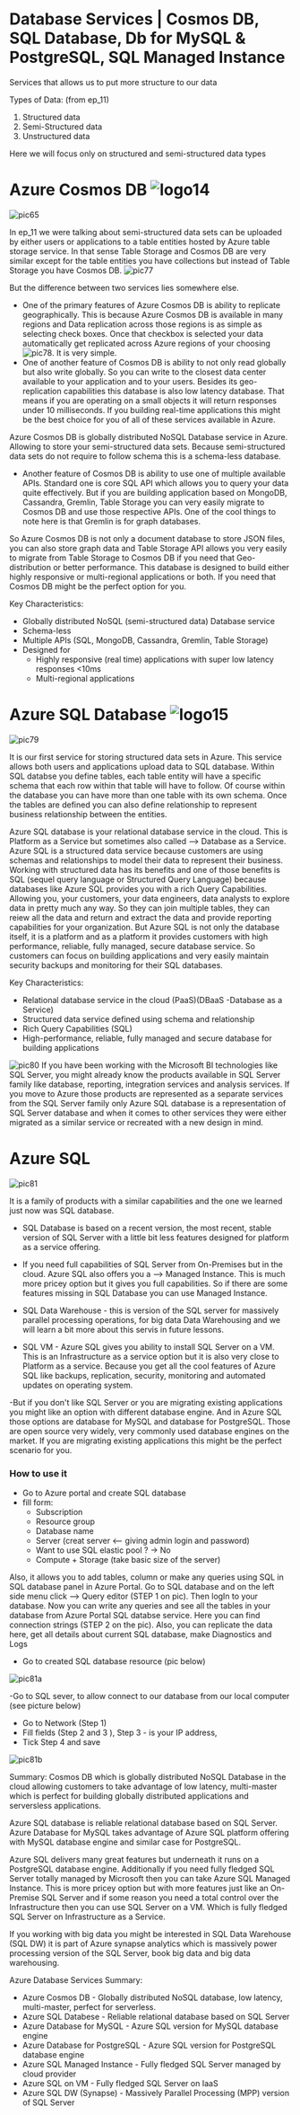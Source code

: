 # Database Services | Cosmos DB, SQL Database, Db for MySQL & PostgreSQL, SQL Managed Instance

Services that allows us to put more structure to our data

Types of Data: (from ep_11)

1. Structured data
2. Semi-Structured data
3. Unstructured data

Here we will focus only on structured and semi-structured data types

# Azure Cosmos DB ![logo14](https://github.com/Julian22222/Clouds/blob/main/Azure/logo/logo14.jpg)

![pic65](https://github.com/Julian22222/Clouds/blob/main/Azure/IMG/pic65.jpg)

In ep_11 we were talking about semi-structured data sets can be uploaded by either users or applications to a table entities hosted by Azure table storage service. In that sense Table Storage and Cosmos DB are very similar except for the table entities you have collections but instead of Table Storage you have Cosmos DB.
![pic77](https://github.com/Julian22222/Clouds/blob/main/Azure/IMG/pic77.jpg)

But the difference between two services lies somewhere else.

- One of the primary features of Azure Cosmos DB is ability to replicate geographically. This is because Azure Cosmos DB is available in many regions and Data replication across those regions is as simple as selecting check boxes. Once that checkbox is selected your data automatically get replicated across Azure regions of your choosing ![pic78](https://github.com/Julian22222/Clouds/blob/main/Azure/IMG/pic78.jpg).
  It is very simple.
- One of another feature of Cosmos DB is ability to not only read globally but also write globally. So you can write to the closest data center available to your application and to your users. Besides its geo-replication capabilities this database is also low latency database. That means if you are operating on a small objects it will return responses under 10 milliseconds. If you building real-time applications this might be the best choice for you of all of these services available in Azure.

Azure Cosmos DB is globally distributed NoSQL Database service in Azure. Allowing to store your semi-structured data sets. Because semi-structured data sets do not require to follow schema this is a schema-less database.

- Another feature of Cosmos DB is ability to use one of multiple available APIs. Standard one is core SQL API which allows you to query your data quite effectively. But if you are building application based on MongoDB, Cassandra, Gremlin, Table Storage you can very easily migrate to Cosmos DB and use those respective APIs. One of the cool things to note here is that Gremlin is for graph databases.

So Azure Cosmos DB is not only a document database to store JSON files, you can also store graph data and Table Storage API allows you very easily to migrate from Table Storage to Cosmos DB if you need that Geo-distribution or better performance. This database is designed to build either highly responsive or multi-regional applications or both. If you need that Cosmos DB might be the perfect option for you.

Key Characteristics:

- Globally distributed NoSQL (semi-structured data) Database service
- Schema-less
- Multiple APIs (SQL, MongoDB, Cassandra, Gremlin, Table Storage)
- Designed for
  - Highly responsive (real time) applications with super low latency responses <10ms
  - Multi-regional applications

# Azure SQL Database ![logo15](https://github.com/Julian22222/Clouds/blob/main/Azure/logo/logo15.jpg)

![pic79](https://github.com/Julian22222/Clouds/blob/main/Azure/IMG/pic79.jpg)

It is our first service for storing structured data sets in Azure. This service allows both users and applications upload data to SQL database. Within SQL databse you define tables, each table entity will have a specific schema that each row within that table will have to follow. Of course within the database you can have more than one table with its own schema. Once the tables are defined you can also define relationship to represent business relationship between the entities.

Azure SQL database is your relational database service in the cloud. This is Platform as a Service but sometimes also called --> Database as a Service. Azure SQL is a structured data service because customers are using schemas and relationships to model their data to represent their business. Working with structured data has its benefits and one of those benefits is SQL (sequel query language or Structured Query Language) because databases like Azure SQL provides you with a rich Query Capabilities. Allowing you, your customers, your data engineers, data analysts to explore data in pretty much any way. So they can join multiple tables, they can reiew all the data and return and extract the data and provide reporting capabilities for your organization. But Azure SQL is not only the database itself, it is a platform and as a platform it provides customers with high performance, reliable, fully managed, secure database service. So customers can focus on building applications and very easily maintain security backups and monitoring for their SQL databases.

Key Characteristics:

- Relational database service in the cloud (PaaS)(DBaaS -Database as a Service)
- Structured data service defined using schema and relationship
- Rich Query Capabilities (SQL)
- High-performance, reliable, fully managed and secure database for building applications

![pic80](https://github.com/Julian22222/Clouds/blob/main/Azure/IMG/pic80.jpg)
If you have been working with the Microsoft BI technologies like SQL Server, you might already know the products available in SQL Server family like database, reporting, integration services and analysis services. If you move to Azure those products are represented as a separate services from the SQL Server family only Azure SQL database is a representation of SQL Server database and when it comes to other services they were either migrated as a similar service or recreated with a new design in mind.

# Azure SQL

![pic81](https://github.com/Julian22222/Clouds/blob/main/Azure/IMG/pic81.jpg)

It is a family of products with a similar capabilities and the one we learned just now was SQL database.

- SQL Database is based on a recent version, the most recent, stable version of SQL Server with a little bit less features designed for platform as a service offering.

- If you need full capabilities of SQL Server from On-Premises but in the cloud. Azure SQL also offers you a --> Managed Instance. This is much more pricey option but it gives you full capabilities. So if there are some features missing in SQL Database you can use Managed Instance.

- SQL Data Warehouse - this is version of the SQL server for massively parallel processing operations, for big data Data Warehousing and we will learn a bit more about this servis in future lessons.

- SQL VM - Azure SQL gives you ability to install SQL Server on a VM. This is an Infrastructure as a service option but it is also very close to Platform as a service. Because you get all the cool features of Azure SQL like backups, replication, security, monitoring and automated updates on operating system.

-But if you don't like SQL Server or you are migrating existing applications you might like an option with different database engine. And in Azure SQL those options are database for MySQL and database for PostgreSQL. Those are open source very widely, very commonly used database engines on the market. If you are migrating existing applications this might be the perfect scenario for you.

### How to use it

- Go to Azure portal and create SQL database
- fill form:
  - Subscription
  - Resource group
  - Database name
  - Server (creat server <-- giving admin login and password)
  - Want to use SQL elastic pool ? -> No
  - Compute + Storage (take basic size of the server)

Also, it allows you to add tables, column or make any queries using SQL in SQL database panel in Azure Portal. Go to SQL database and on the left side menu click --> Query editor (STEP 1 on pic). Then logIn to your database. Now you can write any queries and see all the tables in your database from Azure Portal SQL databse service.
Here you can find connection strings (STEP 2 on the pic). Also, you can replicate the data here, get all details about current SQL database, make Diagnostics and Logs

- Go to created SQL database resource (pic below)

![pic81a](https://github.com/Julian22222/Clouds/blob/main/Azure/IMG/pic81a.jpg)

-Go to SQL sever, to allow connect to our database from our local computer (see picture below)

- Go to Network (Step 1)
- Fill fields (Step 2 and 3 ), Step 3 - is your IP address,
- Tick Step 4 and save

![pic81b](https://github.com/Julian22222/Clouds/blob/main/Azure/IMG/pic81b.jpg)

Summary:
Cosmos DB which is globally distributed NoSQL Database in the cloud allowing customers to take advantage of low latency, multi-master which is perfect for building globally distributed applications and serversless applications.

Azure SQL database is reliable relational database based on SQL Server. Azure Database for MySQL takes advantage of Azure SQL platform offering with MySQL database engine and similar case for PostgreSQL.

Azure SQL delivers many great features but underneath it runs on a PostgreSQL database engine. Additionally if you need fully fledged SQL Server totally managed by Microsoft then you can take Azure SQL Managed Instance. This is more pricey option but with more features just like an On-Premise SQL Server and if some reason you need a total control over the Infrastructure then you can use SQL Server on a VM. Which is fully fledged SQL Server on Infrastructure as a Service.

If you working with big data you might be interested in SQL Data Warehouse (SQL DW) it is part of Azure synapse analytics which is massively power processing version of the SQL Server, book big data and big data warehousing.

Azure Database Services Summary:

- Azure Cosmos DB - Globally distributed NoSQL database, low latency, multi-master, perfect for serverless.
- Azure SQL Databese - Reliable relational database based on SQL Server
- Azure Database for MySQL - Azure SQL version for MySQL database engine
- Azure Database for PostgreSQL - Azure SQL version for PostgreSQL database engine
- Azure SQL Managed Instance - Fully fledged SQL Server managed by cloud provider
- Azure SQL on VM - Fully fledged SQL Server on IaaS
- Azure SQL DW (Synapse) - Massively Parallel Processing (MPP) version of SQL Server
